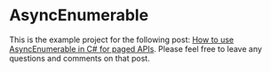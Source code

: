 # AsyncEnumerable

This is the example project for the following post: [How to use AsyncEnumerable in C# for paged APIs](https://daninacan.com/how-to-use-asyncenumerable-in-c-for-paged-apis). Please feel free to leave any questions and comments on that post.
